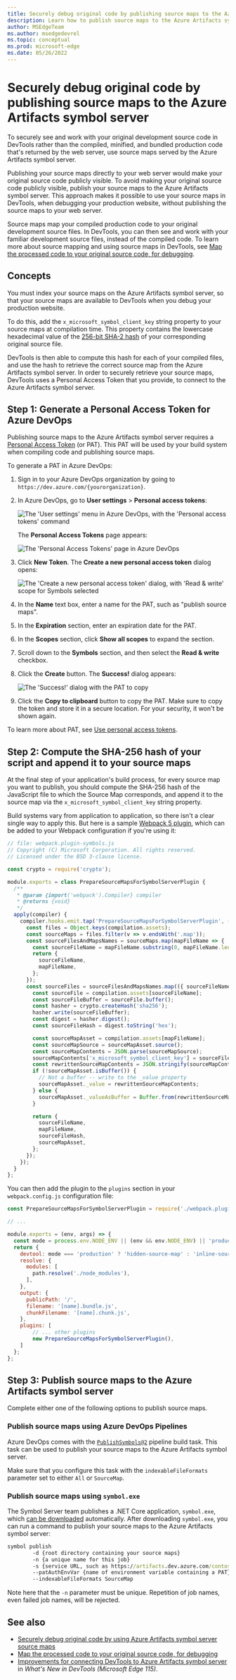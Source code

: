 ```yaml
---
title: Securely debug original code by publishing source maps to the Azure Artifacts symbol server
description: Learn how to publish source maps to the Azure Artifacts symbol server to securely debug your original source code in DevTools.
author: MSEdgeTeam
ms.author: msedgedevrel
ms.topic: conceptual
ms.prod: microsoft-edge
ms.date: 05/26/2022
---
```


# Securely debug original code by publishing source maps to the Azure Artifacts symbol server

To securely<!-- add sentence to define "securely", what are we making not happen?  what's the UX/end-result motivation for "securely"? --> see and work with your original development source code in DevTools rather than the compiled, minified, and bundled production code that's returned by the web server, use source maps served by the Azure Artifacts symbol server.

Publishing your source maps directly to your web server would make your original source code publicly visible.  To avoid making your original source code publicly visible, publish your source maps to the Azure Artifacts symbol server.  This approach makes it possible to use your source maps in DevTools, when debugging your production website, without publishing the source maps to your web server.

Source maps map your compiled production code to your original development source files. In DevTools, you can then see and work with your familiar development source files, instead of the compiled code. To learn more about source mapping and using source maps in DevTools, see [Map the processed code to your original source code, for debugging](source-maps.md).


<!-- ====================================================================== -->
## Concepts

You must index your source maps on the Azure Artifacts symbol server, so that your source maps are available to DevTools when you debug your production website.

To do this, add the `x_microsoft_symbol_client_key` string property to your source maps at compilation time.  This property contains the lowercase hexadecimal value of the [256-bit SHA-2 hash](https://wikipedia.org/wiki/SHA-2) of your corresponding original source file.

DevTools is then able to compute this hash for each of your compiled files, and use the hash to retrieve the correct source map from the Azure Artifacts symbol server.  In order to securely retrieve your source maps, DevTools uses a Personal Access Token that you provide, to connect to the Azure Artifacts symbol server.


<!-- ====================================================================== -->
## Step 1: Generate a Personal Access Token for Azure DevOps

Publishing source maps to the Azure Artifacts symbol server requires a [Personal Access Token](/azure/devops/organizations/accounts/use-personal-access-tokens-to-authenticate) (or PAT). This PAT will be used by your build system when compiling code and publishing source maps.

To generate a PAT in Azure DevOps:

1. Sign in to your Azure DevOps organization by going to `https://dev.azure.com/{yourorganization}`.

1. In Azure DevOps, go to **User settings** > **Personal access tokens**:
    
   ![The 'User settings' menu in Azure DevOps, with the 'Personal access tokens' command](./publish-source-maps-to-azure-images/ado-pat-settings.png)

   The **Personal Access Tokens** page appears:

   ![The 'Personal Access Tokens' page in Azure DevOps](./publish-source-maps-to-azure-images/ado-pat-page.png)

1. Click **New Token**.  The **Create a new personal access token** dialog opens:

   ![The 'Create a new personal access token' dialog, with 'Read & write' scope for Symbols selected](./publish-source-maps-to-azure-images/ado-pat-config-write.png)

1. In the **Name** text box, enter a name for the PAT, such as "publish source maps".

1. In the **Expiration** section, enter an expiration date for the PAT.

1. In the **Scopes** section, click **Show all scopes** to expand the section.

1. Scroll down to the **Symbols** section, and then select the **Read & write** checkbox.

1. Click the **Create** button.  The **Success!** dialog appears:

   ![The 'Success!' dialog with the PAT to copy](./publish-source-maps-to-azure-images/ado-pat-success-copy-clipboard.png)

1. Click the **Copy to clipboard** button to copy the PAT.  Make sure to copy the token and store it in a secure location. For your security, it won't be shown again.

To learn more about PAT, see [Use personal access tokens](/azure/devops/organizations/accounts/use-personal-access-tokens-to-authenticate).


<!-- ====================================================================== -->
## Step 2: Compute the SHA-256 hash of your script and append it to your source maps

At the final step of your application's build process, for every source map you want to publish, you should compute the SHA-256 hash of the JavaScript file to which the Source Map corresponds, and append it to the source map via the `x_microsoft_symbol_client_key` string property.

Build systems vary from application to application, so there isn't a clear single way to apply this. But here is a sample [Webpack 5 plugin](https://webpack.js.org/), which can be added to your Webpack configuration if you're using it:

```js
// file: webpack.plugin-symbols.js
// Copyright (C) Microsoft Corporation. All rights reserved.
// Licensed under the BSD 3-clause license.

const crypto = require('crypto');

module.exports = class PrepareSourceMapsForSymbolServerPlugin {
  /**
   * @param {import('webpack').Compiler} compiler
   * @returns {void}
   */
  apply(compiler) {
    compiler.hooks.emit.tap('PrepareSourceMapsForSymbolServerPlugin', (compilation) => {
      const files = Object.keys(compilation.assets);
      const sourceMaps = files.filter(v => v.endsWith('.map'));
      const sourceFilesAndMapsNames = sourceMaps.map(mapFileName => {
        const sourceFileName = mapFileName.substring(0, mapFileName.length - 4);
        return {
          sourceFileName,
          mapFileName,
        };
      });
      const sourceFiles = sourceFilesAndMapsNames.map(({ sourceFileName, mapFileName }) => {
        const sourceFile = compilation.assets[sourceFileName];
        const sourceFileBuffer = sourceFile.buffer();
        const hasher = crypto.createHash('sha256');
        hasher.write(sourceFileBuffer);
        const digest = hasher.digest();
        const sourceFileHash = digest.toString('hex');

        const sourceMapAsset = compilation.assets[mapFileName];
        const sourceMapSource = sourceMapAsset.source();
        const sourceMapContents = JSON.parse(sourceMapSource);
        sourceMapContents['x_microsoft_symbol_client_key'] = sourceFileHash;
        const rewrittenSourceMapContents = JSON.stringify(sourceMapContents);
        if (!sourceMapAsset.isBuffer()) {
          // Not a buffer -- write to the _value property
          sourceMapAsset._value = rewrittenSourceMapContents;
        } else {
          sourceMapAsset._valueAsBuffer = Buffer.from(rewrittenSourceMapContents, 'utf-8');
        }

        return {
          sourceFileName,
          mapFileName,
          sourceFileHash,
          sourceMapAsset,
        };
      });
    });
  }
};
```

You can then add the plugin to the `plugins` section in your `webpack.config.js` configuration file:

```js
const PrepareSourceMapsForSymbolServerPlugin = require('./webpack.plugin-symbols.js');

// ...

module.exports = (env, args) => {
  const mode = process.env.NODE_ENV || (env && env.NODE_ENV) || 'production';
  return {
    devtool: mode === 'production' ? 'hidden-source-map' : 'inline-source-map',
    resolve: {
      modules: [
        path.resolve('./node_modules'),
      ],
    },
    output: {
      publicPath: '/',
      filename: '[name].bundle.js',
      chunkFilename: '[name].chunk.js',
    },
    plugins: [
        // ... other plugins
        new PrepareSourceMapsForSymbolServerPlugin(),
    ]
  };
};
```


<!-- ====================================================================== -->
## Step 3: Publish source maps to the Azure Artifacts symbol server

Complete either one of the following options to publish source maps.

### Publish source maps using Azure DevOps Pipelines

Azure DevOps comes with the [`PublishSymbols@2`](/azure/devops/pipelines/tasks/build/index-sources-publish-symbols) pipeline build task. This task can be used to publish your source maps to the Azure Artifacts symbol server.

Make sure that you configure this task with the `indexableFileFormats` parameter set to either `All` or `SourceMap`.


### Publish source maps using `symbol.exe`

The Symbol Server team publishes a .NET Core application, `symbol.exe`, which [can be downloaded](/rest/api/azure/devops/symbol/client/get) automatically. After downloading `symbol.exe`, you can run a command to publish your source maps to the Azure Artifacts symbol server:

```cmd
symbol publish
        -d {root directory containing your source maps}
        -n {a unique name for this job}
        -s {service URL, such as https://artifacts.dev.azure.com/contoso}
        --patAuthEnvVar {name of environment variable containing a PAT}
        --indexableFileFormats SourceMap
```

Note here that the `-n` parameter must be unique. Repetition of job names, even failed job names, will be rejected.


<!-- ====================================================================== -->
## See also

* [Securely debug original code by using Azure Artifacts symbol server source maps](consume-source-maps-from-azure.md)
* [Map the processed code to your original source code, for debugging](source-maps.md)
* [Improvements for connecting DevTools to Azure Artifacts symbol server](../whats-new/2023/07/devtools-115.md#improvements-for-connecting-devtools-to-azure-artifacts-symbol-server) in _What's New in DevTools (Microsoft Edge 115)_.
